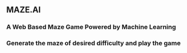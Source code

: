 ## MAZE.AI
### A Web Based Maze Game Powered by Machine Learning
### Generate the maze of desired difficulty and play the game